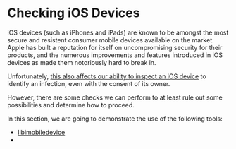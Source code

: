 # Checking iOS Devices

iOS devices (such as iPhones and iPads) are known to be amongst the most secure and resistent consumer mobile devices available on the market. Apple has built a reputation for itself on uncompromising security for their products, and the numerous improvements and features introduced in iOS devices as made them notoriously hard to break in.

Unfortunately, [this also affects our ability to inspect an iOS device](https://nex.sx/blog/2019/05/15/more-on-mobile-security-and-device-integrity.html) to identify an infection, even with the consent of its owner.

However, there are some checks we can perform to at least rule out some possibilities and determine how to proceed.

In this section, we are going to demonstrate the use of the following tools:

- [libimobiledevice](https://github.com/libimobiledevice/)
-
